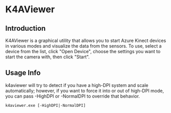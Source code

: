 # K4AViewer

## Introduction

K4AViewer is a graphical utility that allows you to start Azure Kinect devices in various modes and visualize the data from the sensors.
To use, select a device from the list, click "Open Device", choose the settings you want to start the camera with, then click "Start".

## Usage Info

k4aviewer will try to detect if you have a high-DPI system and scale automatically; however, if you want to force it into or out of
high-DPI mode, you can pass -HighDPI or -NormalDPI to override that behavior.

```
k4aviewer.exe [-HighDPI|-NormalDPI]
```